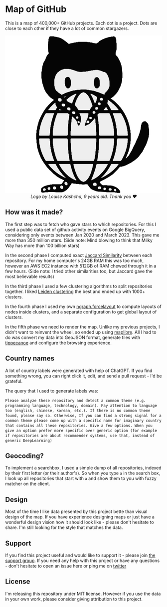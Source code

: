 # Map of GitHub

This is a map of 400,000+ GitHub projects. Each dot is a project. Dots are close to each other if they have a lot of common
stargazers.

<div align="center">
<img src="public/android-chrome-512x512.png" alt="Map of GitHub logo"/>
</div>
<div align="center">
  <i>Logo by Louise Kashcha, 9 years old. Thank you ❤️</i> 
</div>

## How was it made?

The first step was to fetch who gave stars to which repositories. For this I used a public data set of github activity events on 
Google BigQuery, considering only events between Jan 2020 and March 2023. This gave me more than 350 million stars.
(Side note: Mind blowing to think that Milky Way has more than 100 billion stars)

In the second phase I computed exact [Jaccard Similarity](https://en.wikipedia.org/wiki/Jaccard_index) between each repository. 
For my home computer's 24GB RAM this was too much, however an AWS EC2 instance with 512GB of RAM chewed through it in a few hours.
(Side note: I tried other similarities too, but Jaccard gave the most believable results)

In the third phase I used a few clustering algorithms to split repositories together. I liked [Leiden clustering](https://www.nature.com/articles/s41598-019-41695-z)
the best and ended up with 1000+ clusters.

In the fourth phase I used my own [ngraph.forcelayout](https://github.com/anvaka/ngraph.forcelayout) to compute layouts of nodes
inside clusters, and a separate configuration to get global layout of clusters.

In the fifth phase we need to render the map. Unlike my previous projects, I didn't want to reinvent the wheel, so
ended up using [maplibre](https://maplibre.org/). All I had to do was convert my data into GeoJSON format, generate tiles
with [tippecanoe](https://github.com/mapbox/tippecanoe) and configure the browsing experience.

## Country names

A lot of country labels were generated with help of ChatGPT. If you find something wrong, you can right click it, edit, and send
a pull request - I'd be grateful.

The query that I used to generate labels was:

```
Please analyze these repository and detect a common theme (e.g. programming language, technology, domain). Pay attention to language too (english, chinese, korean, etc.). If there is no common theme found, please say so. Otherwise, If you can find a strong signal for a common theme please come up with a specific name for imaginary country that contains all these repositories. Give a few options. When you give an option prefer more specific over generic option (for example if repositories are about recommender systems, use that, instead of generic DeepLearning)
```

## Geocoding?

To implement a searchbox, I used a simple dump of all repositories, indexed by their first letter (or their author's). So when you type
`a` in the search box, I look up all repositories that start with `a` and show them to you with fuzzy matcher on the client.

## Design

Most of the time I like data presented by this project bette than visual design of the map. If you have experience designing maps
or just have a wonderful design vision how it should look like - please don't hesitate to share. I'm still looking for the style
that matches the data.

## Support

If you find this project useful and would like to support it - please join [the support group](https://github.com/sponsors/anvaka).
If you need any help with this project or have any questions - don't hesitate to open an issue here or ping me on [twitter](https://twitter.com/anvaka)

## License

I'm releasing this repository under MIT license. However if you use the data in your own work, please consider giving attribution to this project.